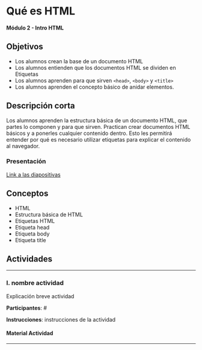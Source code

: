 # Qué es HTML

**Módulo 2 - Intro HTML**

## Objetivos

- Los alumnos crean la base de un documento HTML
- Los alumnos entienden que los documentos HTML se dividen en Etiquetas
- Los alumnos aprenden para que sirven `<head>`, `<body>` y `<title>`
- Los alumnos aprenden el concepto básico de anidar elementos.

## Descripción corta

Los alumnos aprenden la estructura básica de un documento HTML, que partes lo componen y para que sirven.
Practican crear documentos HTML básicos y a ponerles cualquier contenido dentro. Esto les permitirá entender por qué es necesario
utilizar etiquetas para explicar el contenido al navegador.

### Presentación

[Link a las diapositivas](#)

## Conceptos

- HTML
- Estructura básica de HTML
- Etiquetas HTML
- Etiqueta head
- Etiqueta body
- Etiqueta title

## Actividades

---

### I. nombre actividad

Explicación breve actividad

**Participantes**: #

**Instrucciones**: instrucciones de la actividad

#### Material Actividad

---
